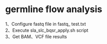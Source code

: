 # germline flow analysis

1、Configure fastq file in fastq_ test.txt</br>
2、Execute sla_slc_bqsr_apply.sh script</br>
3、Get BAM、VCF file results</br>

